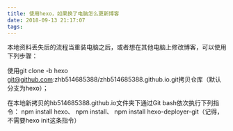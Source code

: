 ```yaml
---
title: 使用hexo，如果换了电脑怎么更新博客
date: 2018-09-13 21:17:07
tags:
---
```


本地资料丢失后的流程当重装电脑之后，或者想在其他电脑上修改博客，可以使用下列步骤：

使用git clone -b hexo git@github.com:zhb514685388/zhb514685388.github.io.git拷贝仓库（默认分支为hexo）；

在本地新拷贝的hb514685388.github.io文件夹下通过Git bash依次执行下列指令：
npm install hexo、
npm install、
npm install hexo-deployer-git（记得，不需要hexo init这条指令）
